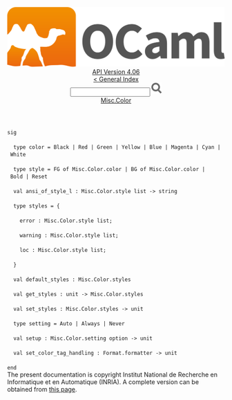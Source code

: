 <!-- ((! set title API !)) ((! set documentation !)) ((! set api !)) ((! set nobreadcrumb !)) -->
<div class="api"><header><nav class="toc brand"><a class="brand" href="https://ocaml.org/"><img src="colour-logo-gray.svg" class="svg" alt="OCaml"></a></nav><nav class="toc"><div class="toc_version"><a href="/docs" id="version-select">API Version 4.06</a></div><a href="index.html">&lt; General Index</a><div class="api_search"><input type="text" name="apisearch" id="api_search" oninput="mySearch(false);" onkeypress="this.oninput();" onclick="this.oninput();" onpaste="this.oninput();">
<img src="search_icon.svg" alt="Search" class="svg" onclick="mySearch(false)"></div>
<div id="search_results"></div><div class="toc_title"><a href="Misc.Color.html">Misc.Color</a></div><ul></ul></nav></header>
<code class="code"><span class="keyword">sig</span><br>
&nbsp;&nbsp;<span class="keyword">type</span>&nbsp;color&nbsp;=&nbsp;<span class="constructor">Black</span>&nbsp;<span class="keywordsign">|</span>&nbsp;<span class="constructor">Red</span>&nbsp;<span class="keywordsign">|</span>&nbsp;<span class="constructor">Green</span>&nbsp;<span class="keywordsign">|</span>&nbsp;<span class="constructor">Yellow</span>&nbsp;<span class="keywordsign">|</span>&nbsp;<span class="constructor">Blue</span>&nbsp;<span class="keywordsign">|</span>&nbsp;<span class="constructor">Magenta</span>&nbsp;<span class="keywordsign">|</span>&nbsp;<span class="constructor">Cyan</span>&nbsp;<span class="keywordsign">|</span>&nbsp;<span class="constructor">White</span><br>
&nbsp;&nbsp;<span class="keyword">type</span>&nbsp;style&nbsp;=&nbsp;<span class="constructor">FG</span>&nbsp;<span class="keyword">of</span>&nbsp;<span class="constructor">Misc</span>.<span class="constructor">Color</span>.color&nbsp;<span class="keywordsign">|</span>&nbsp;<span class="constructor">BG</span>&nbsp;<span class="keyword">of</span>&nbsp;<span class="constructor">Misc</span>.<span class="constructor">Color</span>.color&nbsp;<span class="keywordsign">|</span>&nbsp;<span class="constructor">Bold</span>&nbsp;<span class="keywordsign">|</span>&nbsp;<span class="constructor">Reset</span><br>
&nbsp;&nbsp;<span class="keyword">val</span>&nbsp;ansi_of_style_l&nbsp;:&nbsp;<span class="constructor">Misc</span>.<span class="constructor">Color</span>.style&nbsp;list&nbsp;<span class="keywordsign">-&gt;</span>&nbsp;string<br>
&nbsp;&nbsp;<span class="keyword">type</span>&nbsp;styles&nbsp;=&nbsp;{<br>
&nbsp;&nbsp;&nbsp;&nbsp;error&nbsp;:&nbsp;<span class="constructor">Misc</span>.<span class="constructor">Color</span>.style&nbsp;list;<br>
&nbsp;&nbsp;&nbsp;&nbsp;warning&nbsp;:&nbsp;<span class="constructor">Misc</span>.<span class="constructor">Color</span>.style&nbsp;list;<br>
&nbsp;&nbsp;&nbsp;&nbsp;loc&nbsp;:&nbsp;<span class="constructor">Misc</span>.<span class="constructor">Color</span>.style&nbsp;list;<br>
&nbsp;&nbsp;}<br>
&nbsp;&nbsp;<span class="keyword">val</span>&nbsp;default_styles&nbsp;:&nbsp;<span class="constructor">Misc</span>.<span class="constructor">Color</span>.styles<br>
&nbsp;&nbsp;<span class="keyword">val</span>&nbsp;get_styles&nbsp;:&nbsp;unit&nbsp;<span class="keywordsign">-&gt;</span>&nbsp;<span class="constructor">Misc</span>.<span class="constructor">Color</span>.styles<br>
&nbsp;&nbsp;<span class="keyword">val</span>&nbsp;set_styles&nbsp;:&nbsp;<span class="constructor">Misc</span>.<span class="constructor">Color</span>.styles&nbsp;<span class="keywordsign">-&gt;</span>&nbsp;unit<br>
&nbsp;&nbsp;<span class="keyword">type</span>&nbsp;setting&nbsp;=&nbsp;<span class="constructor">Auto</span>&nbsp;<span class="keywordsign">|</span>&nbsp;<span class="constructor">Always</span>&nbsp;<span class="keywordsign">|</span>&nbsp;<span class="constructor">Never</span><br>
&nbsp;&nbsp;<span class="keyword">val</span>&nbsp;setup&nbsp;:&nbsp;<span class="constructor">Misc</span>.<span class="constructor">Color</span>.setting&nbsp;option&nbsp;<span class="keywordsign">-&gt;</span>&nbsp;unit<br>
&nbsp;&nbsp;<span class="keyword">val</span>&nbsp;set_color_tag_handling&nbsp;:&nbsp;<span class="constructor">Format</span>.formatter&nbsp;<span class="keywordsign">-&gt;</span>&nbsp;unit<br>
<span class="keyword">end</span></code><div class="copyright">The present documentation is copyright Institut National de Recherche en Informatique et en Automatique (INRIA). A complete version can be obtained from <a href="http://caml.inria.fr/pub/docs/manual-ocaml/">this page</a>.</div></div>
